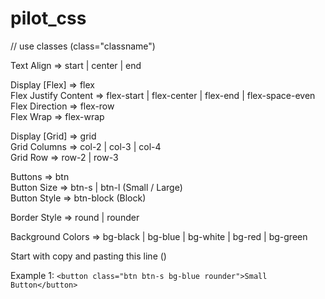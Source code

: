 # pilot_css

// use classes (class="classname")

Text Align =>
start | center | end

Display [Flex] => flex <br>
Flex Justify Content => flex-start | flex-center | flex-end | flex-space-even <br>
Flex Direction => flex-row <br>
Flex Wrap => flex-wrap

Display [Grid] => grid <br>
Grid Columns => col-2 | col-3 | col-4 <br>
Grid Row => row-2 | row-3 <br>

Buttons => btn <br>
Button Size => btn-s | btn-l (Small / Large) <br>
Button Style => btn-block (Block) <br>

Border Style => round | rounder <br>

Background Colors => bg-black | bg-blue | bg-white | bg-red | bg-green

Start with copy and pasting this line (<link rel="stylesheet" href="https://motiabebe.github.io/css-framework/style.css">)

Example 1:  `<button class="btn btn-s bg-blue rounder">Small Button</button> ` <br> 







